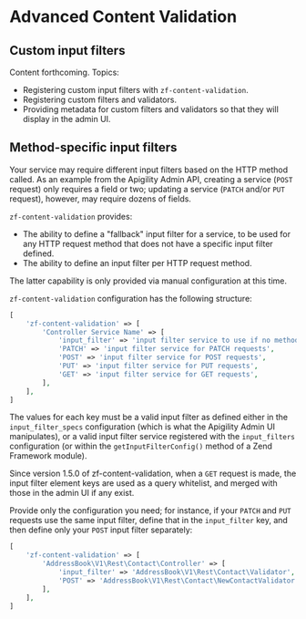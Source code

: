 Advanced Content Validation
===========================

Custom input filters
--------------------

Content forthcoming. Topics:

- Registering custom input filters with `zf-content-validation`.
- Registering custom filters and validators.
- Providing metadata for custom filters and validators so that they will display in the admin UI.

Method-specific input filters
-----------------------------

Your service may require different input filters based on the HTTP method called. As an example from
the Apigility Admin API, creating a service (`POST` request) only requires a field or two; updating
a service (`PATCH` and/or `PUT` request), however, may require dozens of fields.

`zf-content-validation` provides:

- The ability to define a "fallback" input filter for a service, to be used for any HTTP request
  method that does not have a specific input filter defined.
- The ability to define an input filter per HTTP request method.

The latter capability is only provided via manual configuration at this time.

`zf-content-validation` configuration has the following structure:

```php
[
    'zf-content-validation' => [
        'Controller Service Name' => [
            'input_filter' => 'input filter service to use if no method specific filter available',
            'PATCH' => 'input filter service for PATCH requests',
            'POST' => 'input filter service for POST requests',
            'PUT' => 'input filter service for PUT requests',
            'GET' => 'input filter service for GET requests',
        ],
    ],
]
```

The values for each key must be a valid input filter as defined either in the `input_filter_specs`
configuration (which is what the Apigility Admin UI manipulates), or a valid input filter service
registered with the `input_filters` configuration (or within the `getInputFilterConfig()` method of
a Zend Framework module).

Since version 1.5.0 of zf-content-validation, when a `GET` request is made, the
input filter element keys are used as a query whitelist, and merged with those
in the admin UI if any exist.

Provide only the configuration you need; for instance, if your `PATCH` and `PUT` requests use the
same input filter, define that in the `input_filter` key, and then define only your `POST` input
filter separately:

```php
[
    'zf-content-validation' => [
        'AddressBook\V1\Rest\Contact\Controller' => [
            'input_filter' => 'AddressBook\V1\Rest\Contact\Validator',
            'POST' => 'AddressBook\V1\Rest\Contact\NewContactValidator',
        ],
    ],
]
```
